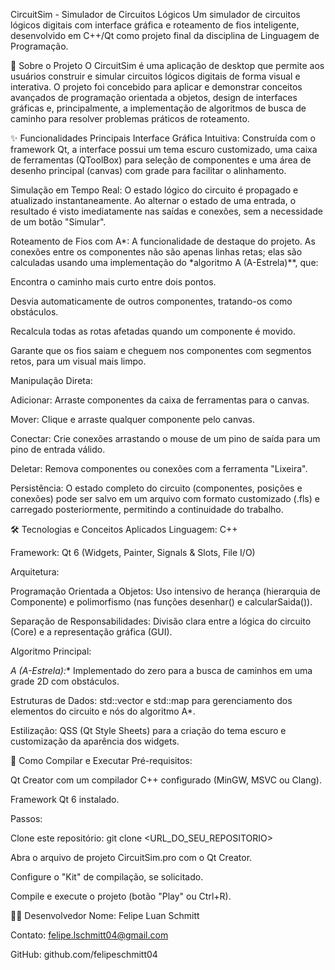 CircuitSim - Simulador de Circuitos Lógicos
Um simulador de circuitos lógicos digitais com interface gráfica e roteamento de fios inteligente, desenvolvido em C++/Qt como projeto final da disciplina de Linguagem de Programação.

📜 Sobre o Projeto
O CircuitSim é uma aplicação de desktop que permite aos usuários construir e simular circuitos lógicos digitais de forma visual e interativa. O projeto foi concebido para aplicar e demonstrar conceitos avançados de programação orientada a objetos, design de interfaces gráficas e, principalmente, a implementação de algoritmos de busca de caminho para resolver problemas práticos de roteamento.

✨ Funcionalidades Principais
Interface Gráfica Intuitiva: Construída com o framework Qt, a interface possui um tema escuro customizado, uma caixa de ferramentas (QToolBox) para seleção de componentes e uma área de desenho principal (canvas) com grade para facilitar o alinhamento.

Simulação em Tempo Real: O estado lógico do circuito é propagado e atualizado instantaneamente. Ao alternar o estado de uma entrada, o resultado é visto imediatamente nas saídas e conexões, sem a necessidade de um botão "Simular".

Roteamento de Fios com A*: A funcionalidade de destaque do projeto. As conexões entre os componentes não são apenas linhas retas; elas são calculadas usando uma implementação do *algoritmo A (A-Estrela)**, que:

Encontra o caminho mais curto entre dois pontos.

Desvia automaticamente de outros componentes, tratando-os como obstáculos.

Recalcula todas as rotas afetadas quando um componente é movido.

Garante que os fios saiam e cheguem nos componentes com segmentos retos, para um visual mais limpo.

Manipulação Direta:

Adicionar: Arraste componentes da caixa de ferramentas para o canvas.

Mover: Clique e arraste qualquer componente pelo canvas.

Conectar: Crie conexões arrastando o mouse de um pino de saída para um pino de entrada válido.

Deletar: Remova componentes ou conexões com a ferramenta "Lixeira".

Persistência: O estado completo do circuito (componentes, posições e conexões) pode ser salvo em um arquivo com formato customizado (.fls) e carregado posteriormente, permitindo a continuidade do trabalho.

🛠️ Tecnologias e Conceitos Aplicados
Linguagem: C++

Framework: Qt 6 (Widgets, Painter, Signals & Slots, File I/O)

Arquitetura:

Programação Orientada a Objetos: Uso intensivo de herança (hierarquia de Componente) e polimorfismo (nas funções desenhar() e calcularSaida()).

Separação de Responsabilidades: Divisão clara entre a lógica do circuito (Core) e a representação gráfica (GUI).

Algoritmo Principal:

*A (A-Estrela):** Implementado do zero para a busca de caminhos em uma grade 2D com obstáculos.

Estruturas de Dados: std::vector e std::map para gerenciamento dos elementos do circuito e nós do algoritmo A*.

Estilização: QSS (Qt Style Sheets) para a criação do tema escuro e customização da aparência dos widgets.

🚀 Como Compilar e Executar
Pré-requisitos:

Qt Creator com um compilador C++ configurado (MinGW, MSVC ou Clang).

Framework Qt 6 instalado.

Passos:

Clone este repositório: git clone <URL_DO_SEU_REPOSITORIO>

Abra o arquivo de projeto CircuitSim.pro com o Qt Creator.

Configure o "Kit" de compilação, se solicitado.

Compile e execute o projeto (botão "Play" ou Ctrl+R).

👨‍💻 Desenvolvedor
Nome: Felipe Luan Schmitt

Contato: felipe.lschmitt04@gmail.com

GitHub: github.com/felipeschmitt04
